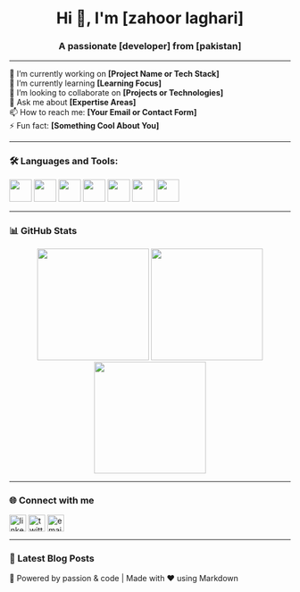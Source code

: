 <h1 align="center">Hi 👋, I'm [zahoor laghari]</h1>
<h3 align="center">A passionate [developer] from [pakistan]</h3>


---

🔭 I’m currently working on **[Project Name or Tech Stack]**  
🌱 I’m currently learning **[Learning Focus]**  
👯 I’m looking to collaborate on **[Projects or Technologies]**  
💬 Ask me about **[Expertise Areas]**  
📫 How to reach me: **[Your Email or Contact Form]**  
⚡ Fun fact: **[Something Cool About You]**

---

### 🛠️ Languages and Tools:
<p align="left">
  <img src="https://cdn.jsdelivr.net/gh/devicons/devicon/icons/javascript/javascript-original.svg" height="40" width="40"/>
  <img src="https://cdn.jsdelivr.net/gh/devicons/devicon/icons/typescript/typescript-original.svg" height="40" width="40"/>
  <img src="https://cdn.jsdelivr.net/gh/devicons/devicon/icons/react/react-original.svg" height="40" width="40"/>
  <img src="https://cdn.jsdelivr.net/gh/devicons/devicon/icons/nodejs/nodejs-original.svg" height="40" width="40"/>
  <img src="https://cdn.jsdelivr.net/gh/devicons/devicon/icons/python/python-original.svg" height="40" width="40"/>
  <img src="https://cdn.jsdelivr.net/gh/devicons/devicon/icons/docker/docker-original.svg" height="40" width="40"/>
  <img src="https://cdn.jsdelivr.net/gh/devicons/devicon/icons/github/github-original.svg" height="40" width="40"/>
</p>

---

### 📊 GitHub Stats
<p align="center">
  <img src="https://github-readme-stats.vercel.app/api?username=[zahoor laghari]&show_icons=true&theme=github_dark" height="200"/>
  <img src="https://github-readme-streak-stats.herokuapp.com/?user=[zahoor laghari]&theme=github-dark-blue" height="200"/>
  <img src="https://github-readme-stats.vercel.app/api/top-langs/?username=[zahoor laghari]&layout=compact&theme=github_dark" height="200"/>
</p>

---

### 🌐 Connect with me
<p align="left">
  <a href="https://linkedin.com/in/[your-linkedin]" target="blank"><img align="center" src="https://cdn.jsdelivr.net/npm/simple-icons@v5/icons/linkedin.svg" alt="linkedin" height="30" width="30" /></a>
  <a href="https://twitter.com/[your-twitter]" target="blank"><img align="center" src="https://cdn.jsdelivr.net/npm/simple-icons@v5/icons/twitter.svg" alt="twitter" height="30" width="30" /></a>
  <a href="mailto:[your-email]"><img align="center" src="https://cdn.jsdelivr.net/npm/simple-icons@v5/icons/gmail.svg" alt="email" height="30" width="30" /></a>
</p>

---

### 📝 Latest Blog Posts
<!-- BLOG-POST-LIST:START -->
<!-- BLOG-POST-LIST:END -->

🧰 Powered by passion & code | Made with ❤️ using Markdown  
